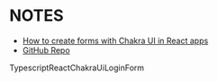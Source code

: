 # NOTES

- [How to create forms with Chakra UI in React apps](https://blog.logrocket.com/how-to-create-forms-with-chakra-ui-in-react-apps/)
- [GitHub Repo](https://github.com/amandeepmittal/blog-examples/tree/master/react/loginform-chakra-ui-complete)

TypescriptReactChakraUiLoginForm

